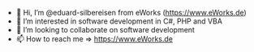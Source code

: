 - 👋 Hi, I’m @eduard-silbereisen from eWorks (https://www.eWorks.de)
- 👀 I’m interested in software development in C#, PHP and VBA
- 💞️ I’m looking to collaborate on software development
- 📫 How to reach me => https://www.eWorks.de

<!---
eduard-silbereisen/eduard-silbereisen is a ✨ special ✨ repository because its `README.md` (this file) appears on your GitHub profile.
You can click the Preview link to take a look at your changes.
--->
